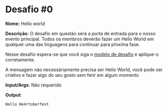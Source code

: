 # Desafio #0

**Nome:** Hello world

**Descrição**: O desafio em questão será a porta de entrada para o nosso evento principal. Todos os membros deverão fazer um Hello World em qualquer uma das linguagens para continuar para pŕoxima fase.

Nesse desafio espera-se que você siga o [modelo de desafio](../model.md) e aplique-o corretamente. 

A mensagem não necessáriamente precisa ser Hello World, você pode ser criativo e fazer algo do seu gosto sem ferir em algum momento 

**Input/Args**: Não requerido

**Output**:

```
Hello He4rtoberfest
```
